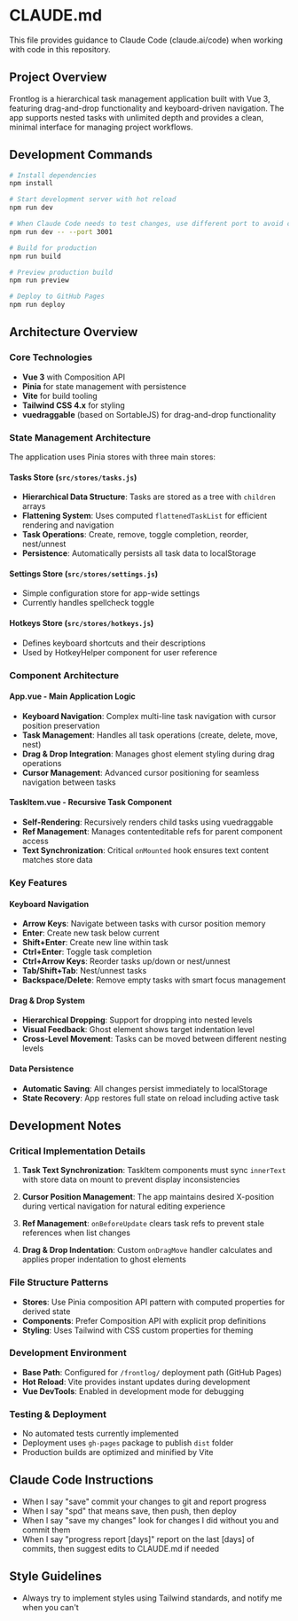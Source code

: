 # CLAUDE.md

This file provides guidance to Claude Code (claude.ai/code) when working with code in this repository.

## Project Overview

Frontlog is a hierarchical task management application built with Vue 3, featuring drag-and-drop functionality and keyboard-driven navigation. The app supports nested tasks with unlimited depth and provides a clean, minimal interface for managing project workflows.

## Development Commands

```bash
# Install dependencies
npm install

# Start development server with hot reload
npm run dev

# When Claude Code needs to test changes, use different port to avoid conflicts
npm run dev -- --port 3001

# Build for production
npm run build

# Preview production build
npm run preview

# Deploy to GitHub Pages
npm run deploy
```

## Architecture Overview

### Core Technologies
- **Vue 3** with Composition API
- **Pinia** for state management with persistence
- **Vite** for build tooling
- **Tailwind CSS 4.x** for styling
- **vuedraggable** (based on SortableJS) for drag-and-drop functionality

### State Management Architecture
The application uses Pinia stores with three main stores:

#### Tasks Store (`src/stores/tasks.js`)
- **Hierarchical Data Structure**: Tasks are stored as a tree with `children` arrays
- **Flattening System**: Uses computed `flattenedTaskList` for efficient rendering and navigation
- **Task Operations**: Create, remove, toggle completion, reorder, nest/unnest
- **Persistence**: Automatically persists all task data to localStorage

#### Settings Store (`src/stores/settings.js`)
- Simple configuration store for app-wide settings
- Currently handles spellcheck toggle

#### Hotkeys Store (`src/stores/hotkeys.js`)
- Defines keyboard shortcuts and their descriptions
- Used by HotkeyHelper component for user reference

### Component Architecture

#### App.vue - Main Application Logic
- **Keyboard Navigation**: Complex multi-line task navigation with cursor position preservation
- **Task Management**: Handles all task operations (create, delete, move, nest)
- **Drag & Drop Integration**: Manages ghost element styling during drag operations
- **Cursor Management**: Advanced cursor positioning for seamless navigation between tasks

#### TaskItem.vue - Recursive Task Component
- **Self-Rendering**: Recursively renders child tasks using vuedraggable
- **Ref Management**: Manages contenteditable refs for parent component access
- **Text Synchronization**: Critical `onMounted` hook ensures text content matches store data

### Key Features

#### Keyboard Navigation
- **Arrow Keys**: Navigate between tasks with cursor position memory
- **Enter**: Create new task below current
- **Shift+Enter**: Create new line within task
- **Ctrl+Enter**: Toggle task completion
- **Ctrl+Arrow Keys**: Reorder tasks up/down or nest/unnest
- **Tab/Shift+Tab**: Nest/unnest tasks
- **Backspace/Delete**: Remove empty tasks with smart focus management

#### Drag & Drop System
- **Hierarchical Dropping**: Support for dropping into nested levels
- **Visual Feedback**: Ghost element shows target indentation level
- **Cross-Level Movement**: Tasks can be moved between different nesting levels

#### Data Persistence
- **Automatic Saving**: All changes persist immediately to localStorage
- **State Recovery**: App restores full state on reload including active task

## Development Notes

### Critical Implementation Details

1. **Task Text Synchronization**: TaskItem components must sync `innerText` with store data on mount to prevent display inconsistencies

2. **Cursor Position Management**: The app maintains desired X-position during vertical navigation for natural editing experience

3. **Ref Management**: `onBeforeUpdate` clears task refs to prevent stale references when list changes

4. **Drag & Drop Indentation**: Custom `onDragMove` handler calculates and applies proper indentation to ghost elements

### File Structure Patterns
- **Stores**: Use Pinia composition API pattern with computed properties for derived state
- **Components**: Prefer Composition API with explicit prop definitions
- **Styling**: Uses Tailwind with CSS custom properties for theming

### Development Environment
- **Base Path**: Configured for `/frontlog/` deployment path (GitHub Pages)
- **Hot Reload**: Vite provides instant updates during development
- **Vue DevTools**: Enabled in development mode for debugging

### Testing & Deployment
- No automated tests currently implemented
- Deployment uses `gh-pages` package to publish `dist` folder
- Production builds are optimized and minified by Vite

## Claude Code Instructions

- When I say "save" commit your changes to git and report progress
- When I say "spd" that means save, then push, then deploy
- When I say "save my changes" look for changes I did without you and commit them
- When I say "progress report [days]" report on the last [days] of commits, then suggest edits to CLAUDE.md if needed

## Style Guidelines

- Always try to implement styles using Tailwind standards, and notify me when you can't